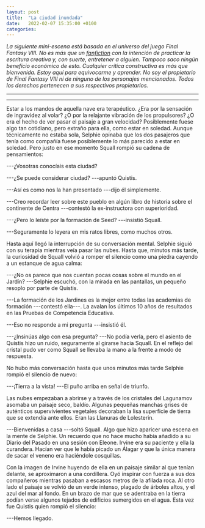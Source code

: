 ```yaml
---
layout: post
title:  "La ciudad inundada"
date:   2022-02-07 15:35:00 +0100
categories:
---
```

*La siguiente mini-escena está basada en el universo del juego Final Fantasy VIII. No es más que un [fanfiction](https://es.wikipedia.org/wiki/Fanfiction) con la intención de practicar la escritura creativa y, con suerte, entretener a alguien. Tampoco saco ningún beneficio económico de esto. Cualquier crítica constructiva es más que bienvenida. Estoy aquí para equivocarme y aprender. No soy el propietario de Final Fantasy VIII ni de ninguno de los personajes mencionados. Todos los derechos pertenecen a sus respectivos propietarios.*

---
---

Estar a los mandos de aquella nave era terapéutico. ¿Era por la sensación de ingravidez al volar? ¿O por la relajante vibración de los propulsores? ¿O era el hecho de ver pasar el paisaje a gran velocidad? Posiblemente fuese algo tan cotidiano, pero extraño para ella, como estar en soledad. Aunque técnicamente no estaba sola, Selphie opinaba que los dos pasajeros que tenía como compañía fuese posiblemente lo más parecido a estar en soledad. Pero justo en ese momento Squall rompió su cadena de pensamientos:

---¿Vosotras conocíais esta ciudad?

---¿Se puede considerar ciudad? ---apuntó Quistis.

---Así es como nos la han presentado ---dijo él simplemente.

---Creo recordar leer sobre este pueblo en algún libro de historia sobre el continente de Centra ---contestó la ex-instructora con superioridad.

---¿Pero lo leíste por la formación de Seed? ---insistió Squall.

---Seguramente lo leyera en mis ratos libres, como muchos otros.

Hasta aquí llegó la interrupción de su conversación mental. Selphie siguió con su terapia mientras veía pasar las nubes. Hasta que, minutos más tarde, la curiosidad de Squall volvió a romper el silencio como una piedra cayendo a un estanque de agua calma:

---¿No os parece que nos cuentan pocas cosas sobre el mundo en el Jardín? ---Selphie escuchó, con la mirada en las pantallas, un pequeño resoplo por parte de Quistis.

---La formación de los Jardines es la mejor entre todas las academias de formación ---contestó ella---. La avalan los últimos 10 años de resultados en las Pruebas de Competencia Educativa.

---Eso no responde a mi pregunta ---insistió él.

---¿Insinúas algo con esa pregunta? ---No podía verla, pero el asiento de Quistis hizo un ruido, seguramente al girarse hacia Squall. En el reflejo del cristal pudo ver como Squall se llevaba la mano a la frente a modo de respuesta.

No hubo más conversación hasta que unos minutos más tarde Selphie rompió el silencio de nuevo:

---¡Tierra a la vista! ---El puño arriba en señal de triunfo.

Las nubes empezaban a abrirse y a través de los cristales del Lagunamov asomaba un paisaje seco, baldío. Algunas pequeñas manchas grises de auténticos supervivientes vegetales decoraban la lisa superficie de tierra que se extendía ante ellos. Eran las Llanuras de Lolesterin.

---Bienvenidas a casa ---soltó Squall. Algo que hizo aparicer una escena en la mente de Selphie. Un recuerdo que no hace mucho había añadido a su Diario del Pasado en una sesión con Eleone. Irvine era su paciente y ella la curandera. Hacían ver que le había picado un Álagar y que la única manera de sacar el veneno era haciéndole cosquillas.

Con la imagen de Irvine huyendo de ella en un paisaje similar al que tenían delante, se aproximaron a una cordillera. Oyó inspirar con fuerza a sus dos compañeros mientras pasaban a escasos metros de la afilada roca. Al otro lado el paisaje se volvió de un verde intenso, plagado de árboles altos, y el azul del mar al fondo. En un brazo de mar que se adentraba en la tierra podían verse algunos tejados de edificios sumergidos en el agua. Esta vez fue Quistis quien rompió el silencio:

---Hemos llegado.
